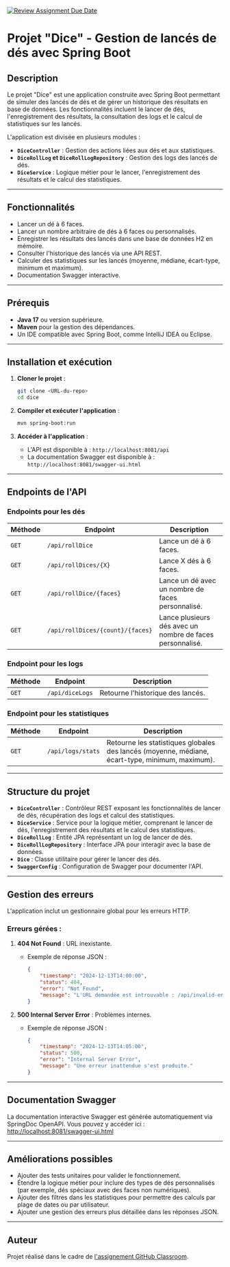 [![Review Assignment Due Date](https://classroom.github.com/assets/deadline-readme-button-22041afd0340ce965d47ae6ef1cefeee28c7c493a6346c4f15d667ab976d596c.svg)](https://classroom.github.com/a/dnW0dm4q)  
# Projet "Dice" - Gestion de lancés de dés avec Spring Boot

## Description
Le projet "Dice" est une application construite avec Spring Boot permettant de simuler des lancés de dés et de gérer un historique des résultats en base de données. Les fonctionnalités incluent le lancer de dés, l'enregistrement des résultats, la consultation des logs et le calcul de statistiques sur les lancés. 

L'application est divisée en plusieurs modules : 
- **`DiceController`** : Gestion des actions liées aux dés et aux statistiques.
- **`DiceRollLog` et `DiceRollLogRepository`** : Gestion des logs des lancés de dés.
- **`DiceService`** : Logique métier pour le lancer, l'enregistrement des résultats et le calcul des statistiques.

---

## Fonctionnalités
- Lancer un dé à 6 faces.
- Lancer un nombre arbitraire de dés à 6 faces ou personnalisés.
- Enregistrer les résultats des lancés dans une base de données H2 en mémoire.
- Consulter l'historique des lancés via une API REST.
- Calculer des statistiques sur les lancés (moyenne, médiane, écart-type, minimum et maximum).
- Documentation Swagger interactive.

---

## Prérequis
- **Java 17** ou version supérieure.
- **Maven** pour la gestion des dépendances.
- Un IDE compatible avec Spring Boot, comme IntelliJ IDEA ou Eclipse.

---

## Installation et exécution

1. **Cloner le projet** :
   ```bash
   git clone <URL-du-repo>
   cd dice
   ```

2. **Compiler et exécuter l'application** :
   ```bash
   mvn spring-boot:run
   ```

3. **Accéder à l'application** :
   - L'API est disponible à : `http://localhost:8081/api`
   - La documentation Swagger est disponible à : `http://localhost:8081/swagger-ui.html`

---

## Endpoints de l'API

### Endpoints pour les dés
| Méthode | Endpoint              | Description                              |
|---------|-----------------------|------------------------------------------|
| `GET`   | `/api/rollDice`       | Lance un dé à 6 faces.                  |
| `GET`   | `/api/rollDices/{X}`  | Lance X dés à 6 faces.                  |
| `GET`   | `/api/rollDice/{faces}` | Lance un dé avec un nombre de faces personnalisé. |
| `GET`   | `/api/rollDices/{count}/{faces}` | Lance plusieurs dés avec un nombre de faces personnalisé. |

### Endpoint pour les logs
| Méthode | Endpoint       | Description                              |
|---------|----------------|------------------------------------------|
| `GET`   | `/api/diceLogs`| Retourne l'historique des lancés.       |

### Endpoint pour les statistiques
| Méthode | Endpoint       | Description                              |
|---------|----------------|------------------------------------------|
| `GET`   | `/api/logs/stats` | Retourne les statistiques globales des lancés (moyenne, médiane, écart-type, minimum, maximum). |

---

## Structure du projet
- **`DiceController`** : Contrôleur REST exposant les fonctionnalités de lancer de dés, récupération des logs et calcul des statistiques.
- **`DiceService`** : Service pour la logique métier, comprenant le lancer de dés, l'enregistrement des résultats et le calcul des statistiques.
- **`DiceRollLog`** : Entité JPA représentant un log de lancer de dés.
- **`DiceRollLogRepository`** : Interface JPA pour interagir avec la base de données.
- **`Dice`** : Classe utilitaire pour gérer le lancer des dés.
- **`SwaggerConfig`** : Configuration de Swagger pour documenter l'API.

---

## Gestion des erreurs
L'application inclut un gestionnaire global pour les erreurs HTTP.

### **Erreurs gérées :**
1. **404 Not Found** : URL inexistante.
   - Exemple de réponse JSON :
     ```json
     {
         "timestamp": "2024-12-13T14:00:00",
         "status": 404,
         "error": "Not Found",
         "message": "L'URL demandée est introuvable : /api/invalid-endpoint"
     }
     ```

2. **500 Internal Server Error** : Problèmes internes.
   - Exemple de réponse JSON :
     ```json
     {
         "timestamp": "2024-12-13T14:05:00",
         "status": 500,
         "error": "Internal Server Error",
         "message": "Une erreur inattendue s'est produite."
     }
     ```

---

## Documentation Swagger
La documentation interactive Swagger est générée automatiquement via SpringDoc OpenAPI. Vous pouvez y accéder ici :  
[http://localhost:8081/swagger-ui.html](http://localhost:8081/swagger-ui.html)

---

## Améliorations possibles
- Ajouter des tests unitaires pour valider le fonctionnement.
- Étendre la logique métier pour inclure des types de dés personnalisés (par exemple, dés spéciaux avec des faces non numériques).
- Ajouter des filtres dans les statistiques pour permettre des calculs par plage de dates ou par utilisateur.
- Ajouter une gestion des erreurs plus détaillée dans les réponses JSON.

---

## Auteur
Projet réalisé dans le cadre de [l'assignement GitHub Classroom](https://classroom.github.com/a/dnW0dm4q).
